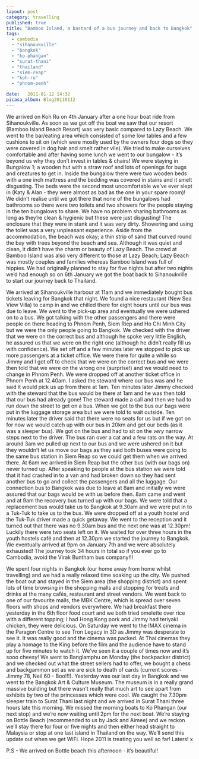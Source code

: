 ```yaml
---
layout: post
category: travelling
published: true
title: "Bamboo Island, a bastard of a bus journey and back to Bangkok"
tags: 
  - cambodia
  - "sihanoukville"
  - "bangkok"
  - "ko-phangan"
  - "surat-thani"
  - "thailand"
  - "siem-reap"
  - "koh-ru"
  - "phnom-penh"

date:   2011-01-12 14:32
picasa_album: Blog20110112
---
```

We arrived on Koh Ru on 4th January after a one hour boat ride from Sihanoukville. As soon as we got off the boat we saw that our resort (Bamboo Island Beach Resort) was very basic compared to Lazy Beach. We went to the bar/eating area which consisted of some low tables and a few cushions to sit on (which were mostly used by the owners four dogs so they were covered in dog hair and smelt rather vile). We tried to make ourselves comfortable and after having some lunch we went to our bungalow - it’s beyond us why they don’t invest in tables & chairs! We were staying in Bungalow 1; a wooden hut with a straw roof and lots of openings for bugs and creatures to get in. Inside the bungalow there were two wooden beds with a one inch mattress and the bedding was covered in stains and it smelt disgusting. The beds were the second most uncomfortable we’ve ever slept in (Katy & Alan - they were almost as bad as the one in your spare room)! We didn’t realise until we got there that none of the bungalows had bathrooms so there were two toilets and two showers for the people staying in the ten bungalows to share. We have no problem sharing bathrooms as long as they’re clean & hygienic but these were just disgusting! The enclosure that they were in stank and it was very dirty. Showering and using the toilet was a very unpleasant experience. Aside from the accommodation, the beach was okay; a thin strip of sand that curved round the bay with trees beyond the beach and sea. Although it was quiet and clean, it didn’t have the charm or beauty of Lazy Beach. The crowd at Bamboo Island was also very different to those at Lazy Beach; Lazy Beach was mostly couples and families whereas Bamboo Island was full of hippies. We had originally planned to stay for five nights but after two nights we’d had enough so on 6th January we got the boat back to Sihanoukville to start our journey back to Thailand.

We arrived at Sihanoukville harbour at 11am and we immediately bought bus tickets leaving for Bangkok that night. We found a nice restaurant (New Sea View Villa) to camp in and we chilled there for eight hours until our bus was due to leave. We went to the pick-up area and eventually we were ushered on to a bus. We got talking with the other passengers and there were people on there heading to Phnom Penh, Siem Riep and Ho Chi Minh City but we were the only people going to Bangkok. We checked with the driver that we were on the correct bus and although he spoke very little English, he assured us that we were on the right one (although he didn’t really fill us with confidence). We set off and a few minutes later we stopped to pick up more passengers at a ticket office. We were there for quite a while so Jimmy and I got off to check that we were on the correct bus and we were then told that we were on the wrong one (surprise!) and we would need to change in Phnom Penh. We were dropped off at another ticket office in Phnom Penh at 12.40am. I asked the steward where our bus was and he said it would pick us up from there at 1am. Ten minutes later Jimmy checked with the steward that the bus would be there at 1am and he was then told that our bus had already gone! The steward made a call and then we had to run down the street to get on a bus. When we got to the bus our bags were put in the luggage storage area but we were told to wait outside. Ten minutes later the driver said that there were no seats for us but if we got on for now we would catch up with our bus in 20km and get our beds (as it was a sleeper bus). We got on the bus and had to sit on the *very* narrow steps next to the driver. The bus ran over a cat and a few rats on the way. At around 3am we pulled up next to our bus and we were ushered on it but they wouldn’t let us move our bags as they said both buses were going to the same bus station in Siem Reap so we could get them when we arrived there. At 6am we arrived in Siem Reap but the other bus (with our bags on) never turned up. After speaking to people at the bus station we were told that it had crashed in to a van and had broken down so they had sent another bus to go and collect the passengers and all the luggage. Our connection bus to Bangkok was due to leave at 8am and initially we were assured that our bags would be with us before then. 8am came and went and at 9am the recovery bus turned up with our bags. We were told that a replacement bus would take us to Bangkok at 9.30am and we were put in to a Tuk-Tuk to take us to the bus. We were dropped off at a youth hostel and the Tuk-Tuk driver made a quick getaway. We went to the reception and it turned out that there was no 9.30am bus and the next one was at 12.30pm! Luckily there were two seats left on it. We waited for over three hours in the youth hostels café and then at 12.30pm we started the journey to Bangkok. We eventually arrived at 9pm on January 7th and we were absolutely exhausted! The journey took 34 hours in total so if you ever go to Cambodia, avoid the Virak Buntham bus company!!!

We spent four nights in Bangkok (our home away from home whilst travelling) and we had a really relaxed time soaking up the city. We pushed the boat out and stayed in the Siem area (the shopping district) and spent lots of time browsing in the shopping malls and stopping for treats and drinks at the many cafés, restaurant and street vendors. We went back to one of our favourite malls, the MBK Centre, which is spread over seven floors with shops and vendors everywhere. We had breakfast there yesterday in the 6th floor food court and we both tried omelette over rice with a different topping; I had Hong Kong pork and Jimmy had teriyaki chicken, they were delicious. On Saturday we went to the IMAX cinema in the Paragon Centre to see Tron Legacy in 3D as Jimmy was desperate to see it. It was really good and the cinema was packed. At Thai cinemas they play a homage to the King before the film and the audience have to stand up for five minutes to watch it. We’ve seen it a couple of times now and it’s sooo cheesy! We went to Banglamphu on Monday (the backpacker district) and we checked out what the street sellers had to offer, we bought a chess and backgammon set as we are sick to death of cards (current scores - Jimmy 78, Neil 60 - Boo!!!). Yesterday was our last day in Bangkok and we went to the Bangkok Art & Culture Museum. The museum is in a really grand massive building but there wasn’t really that much art to see apart from exhibits by two of the princesses which were cool. We caught the 7.30pm sleeper train to Surat Thani last night and we arrived in Surat Thani three hours late this morning. We missed the morning boats to Ko Phangan (our next stop) and we’re now waiting until 2pm for the next boat. We’re staying on Bottle Beach (recommended to us by Jack and Aimee) and we reckon we’ll stay there for four or five nights and then either head straight to Malaysia or stop at one last island in Thailand on the way. We’ll send this update out when we get WiFi. Hope 2011 is treating you well so far! Laters! x

P.S - We arrived on Bottle beach this afternoon - it’s beautiful!